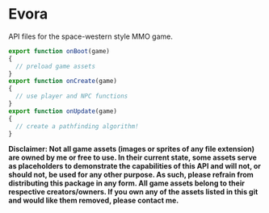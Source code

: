 # Evora

API files for the space-western style MMO game. 

```javascript
export function onBoot(game)
{
  // preload game assets
}
export function onCreate(game)
{
  // use player and NPC functions 
}
export function onUpdate(game)
{
  // create a pathfinding algorithm!
}
```

<b>Disclaimer: Not all game assets (images or sprites of any file extension) are owned by me or free to use. In their current state, some assets serve as placeholders to demonstrate the capabilities of this API and will not, or should not, be used for any other purpose. As such, please refrain from distributing this package in any form. All game assets belong to their respective creators/owners. If you own any of the assets listed in this git and would like them removed, please contact me.</b>
